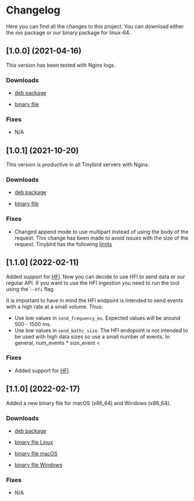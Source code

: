 # Changelog

Here you can find all the changes to this project. You can download either the `deb` package or our binary package for linux-64.

## [1.0.0] (2021-04-16)

This version has been tested with Nginx logs.

### Downloads

* [deb package](https://storage.googleapis.com/tbtail-releases/tbtail_1.0.0_amd64.deb)

* [binary file](https://storage.googleapis.com/tbtail-releases/tbtail_1.0.0_amd64)

### Fixes
- N/A


## [1.0.1] (2021-10-20)

This version is productive in all Tinybird servers with Nginx.

### Downloads

* [deb package](https://storage.googleapis.com/tbtail-releases/tbtail_1.0.0_amd64.deb)

* [binary file]()

### Fixes
- Changed append mode to use multipart instead of using the body of the request. This change has been made to avoid issues with the size of the request. Tinybird has the following [limits](https://docs.tinybird.co/api-reference/api-reference.html#limits-title)


## [1.1.0] (2022-02-11)

Added support for [HFI](https://docs.tinybird.co/api-reference/datasource-api.html#post-v0-events-title). Now you can decide to use HFI to send data or our regular API. If you want to use the HFI ingestion you need to run the tool using the `--hfi` flag. 

It is important to have in mind the HFI endpoint is intended to send events with a high rate at a small volume. Thus:
- Use low values in `send_frequency_ms`. Expected values will be around 500 - 1500 ms.
- Use low values in `send_bathc_size`. The HFI endopoint is not intended to be used with high data sizes so use a small number of events. In general, num_events * size_event < 

### Fixes
- Added support for [HFI](https://docs.tinybird.co/api-reference/datasource-api.html#post-v0-events-title).


## [1.1.0] (2022-02-17)

Added a new binary file for macOS (x86_64) and Windows (x86_64).

### Downloads

* [deb package](https://storage.googleapis.com/tbtail-releases/tbtail_1.1.0_amd64.deb)

* [binary file Linux](https://storage.googleapis.com/tbtail-releases/tbtail_1.1.0_linux_amd64)

* [binary file macOS](https://storage.googleapis.com/tbtail-releases/tbtail_1.1.0_macos_amd64)

* [binary file Windows](https://storage.googleapis.com/tbtail-releases/tbtail_1.1.0_windows_amd64.exe)

### Fixes
- N/A
